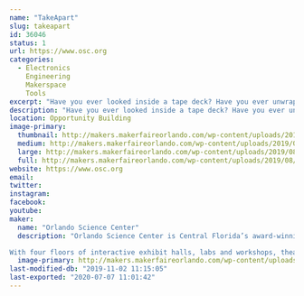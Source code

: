 ```yaml
---
name: "TakeApart"
slug: takeapart
id: 36046
status: 1
url: https://www.osc.org
categories:
  - Electronics
    Engineering
    Makerspace
    Tools
excerpt: "Have you ever looked inside a tape deck? Have you ever unwrapped a hard drive? Come learn about different tools and the inner workings of used electronics as you take them down to their bare components! Waiver required."
description: "Have you ever looked inside a tape deck? Have you ever unwrapped a hard drive? Come learn about different tools and the inner workings of used electronics as you take them down to their bare components!"
location: Opportunity Building
image-primary:
  thumbnail: http://makers.makerfaireorlando.com/wp-content/uploads/2019/08/Maker-268-1024x684-150x150.jpg
  medium: http://makers.makerfaireorlando.com/wp-content/uploads/2019/08/Maker-268-1024x684-300x200.jpg
  large: http://makers.makerfaireorlando.com/wp-content/uploads/2019/08/Maker-268-1024x684-1024x684.jpg
  full: http://makers.makerfaireorlando.com/wp-content/uploads/2019/08/Maker-268-1024x684.jpg
website: https://www.osc.org
email: 
twitter: 
instagram: 
facebook: 
youtube: 
maker:
  name: "Orlando Science Center"
  description: "Orlando Science Center is Central Florida’s award-winning, hands-on science museum. For more than 60 years, our exhibits and programming have brought science to life for not just residents of Central Florida, but also visitors from around the world.

With four floors of interactive exhibit halls, labs and workshops, theaters, an observatory, and experiences that change with the seasons, there is always something exciting for our 670,000 annual visitors to see and do at Orlando Science Center. We also reach 153,000 students and educators each year through our STEM Discovery Center educational programs, both onsite at the Science Center and offsite at schools and community organizations.  "
  image-primary: http://makers.makerfaireorlando.com/wp-content/uploads/2019/08/OSC_HorizontalLogo_Purple-1024x469.png
last-modified-db: "2019-11-02 11:15:05"
last-exported: "2020-07-07 11:01:42"
---
```

